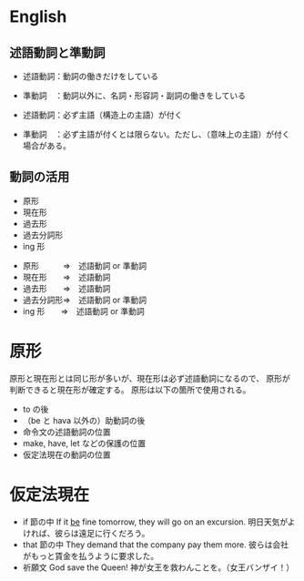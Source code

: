 # English

## 述語動詞と準動詞

- 述語動詞：動詞の働きだけをしている
- 準動詞　：動詞以外に、名詞・形容詞・副詞の働きをしている

- 述語動詞：必ず主語（構造上の主語）が付く
- 準動詞　：必ず主語が付くとは限らない。ただし、（意味上の主語）が付く場合がある。

## 動詞の活用

+ 原形
+ 現在形
+ 過去形
+ 過去分詞形
+ ing 形

- 原形　　　=>　述語動詞 or 準動詞
- 現在形　　=>　述語動詞
- 過去形　　=>　述語動詞
- 過去分詞形=>　述語動詞 or 準動詞
- ing 形　　=>　述語動詞 or 準動詞

# 原形

原形と現在形とは同じ形が多いが、現在形は必ず述語動詞になるので、
原形が判断できると現在形が確定する。
原形は以下の箇所で使用される。

+ to の後
+ （be と hava 以外の）助動詞の後
+ 命令文の述語動詞の位置
+ make, have, let などの保護の位置
+ 仮定法現在の動詞の位置

# 仮定法現在

+ if 節の中
 If it <u>be</u> fine tomorrow, they will go on an excursion.
 明日天気がよければ、彼らは遠足に行くだろう。
+ that 節の中
 They demand that the company pay them more.
 彼らは会社がもっと賃金を払うように要求した。
+ 祈願文
 God save the Queen!
 神が女王を救わんことを。（女王バンザイ！）










